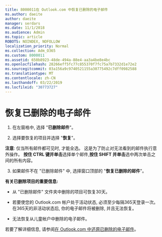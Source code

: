 ```yaml
---
title: 8000011在 Outlook.com 中恢复已删除的电子邮件
ms.author: daeite
author: daeite
manager: serdars
ms.date: 11/1/2018
ms.audience: Admin
ms.topic: article
ROBOTS: NOINDEX, NOFOLLOW
localization_priority: Normal
ms.collection: Adm_O365
ms.custom: 8000011
ms.assetid: 650b8923-48de-494a-88e4-aa3a4be8e4bc
ms.openlocfilehash: 28266eff5fc77c855370f7fc75a7b7332d1e72e2
ms.sourcegitcommit: 03a156a9c9740521155a30775492c7dff0982588
ms.translationtype: MT
ms.contentlocale: zh-CN
ms.lasthandoff: 03/22/2019
ms.locfileid: "30773727"
---
```

# <a name="recover-deleted-email"></a>恢复已删除的电子邮件

1. 在左窗格中, 选择 "**已删除邮件**"。 
    
2. 选择要恢复的项目并选择 "**恢复**"。 
  
 **注意**: 仅当所有邮件都可见时, 才能全选。 这是为了防止对无法看到的邮件执行意外操作。 **按住 CTRL 键并单击**选择单个邮件,**按住 SHIFT 并单击**选中两次单击之间的所有内容。 
    
3. 如果邮件不在 "已删除邮件" 中, 选择窗口顶部的 "**恢复已删除的邮件**"。 
    
 **有关已删除项目的重要信息:**
  
- 从 "已删除邮件" 文件夹中删除的项目可恢复30天。
    
- 若要使您的 Outlook.com 帐户处于活动状态, 必须至少每隔365天登录一次。 在365天的非活动状态后, 你的电子邮件将被删除, 并且无法恢复。
    
- 无法恢复从儿童帐户中删除的电子邮件。
    
若要了解详细信息, 请参阅[在 Outlook.com 中还原已删除的电子邮件](https://go.microsoft.com/fwlink/p/?linkid=873117)。
  

